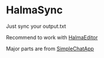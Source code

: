 # HalmaSync
Just sync your output.txt

Recommend to work with [HalmaEditor](https://github.com/panyz522/CS561-HalmaEditor)

Major parts are from [SimpleChatApp](https://github.com/KetanSingh11/SimpleChatApp)
